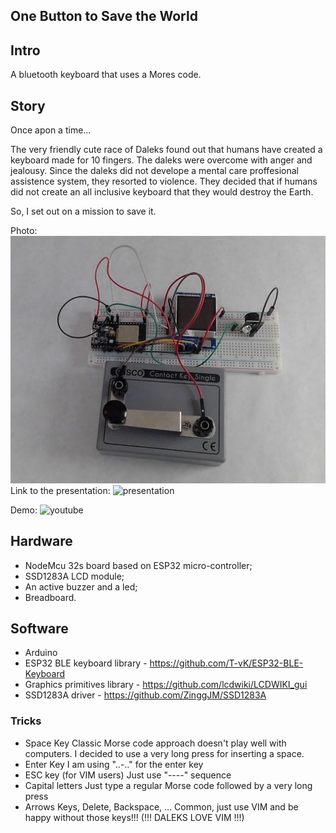 ## One Button to Save the World
## Intro
A bluetooth keyboard that uses a Mores code.
## Story
Once apon a time...

The very friendly cute race of Daleks found out that humans have created a keyboard made for 10 fingers. The daleks were overcome with anger and jealousy. Since the daleks did not develope a mental care proffesional assistence system, they resorted to violence. They decided that if humans did not create an all inclusive keyboard that they would destroy the Earth.

So, I set out on a mission to save it.

Photo: ![Photo](IMG_20200827_144915.jpg)
Link to the presentation: ![presentation](https://docs.google.com/presentation/d/1dSKmWgv6z-ojBCGPsbOlikEOn2uusn6x9bqKq8y7QGM/edit?usp=sharing)

Demo: ![youtube](https://www.youtube.com/watch?v=CXsuMmYjyqU)

## Hardware
* NodeMcu 32s board based on ESP32 micro-controller;
* SSD1283A LCD module;
* An active buzzer and a led;
* Breadboard.
## Software
* Arduino
* ESP32 BLE keyboard library - https://github.com/T-vK/ESP32-BLE-Keyboard
* Graphics primitives library - https://github.com/lcdwiki/LCDWIKI_gui
* SSD1283A driver - https://github.com/ZinggJM/SSD1283A
### Tricks
* Space Key
Classic Morse code approach doesn't play well with computers. I decided to use a very long press for inserting a space.
* Enter Key
I am using "..-.." for the enter key
* ESC key (for VIM users)
Just use "----" sequence
* Capital letters
Just type a regular Morse code followed by a very long press
* Arrows Keys, Delete, Backspace, ...
Common, just use VIM and be happy without those keys!!! (!!! DALEKS LOVE VIM !!!)
